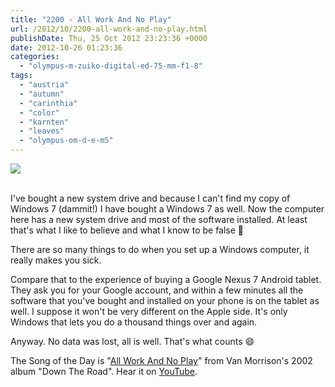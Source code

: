 ```yaml
---
title: "2200 - All Work And No Play"
url: /2012/10/2200-all-work-and-no-play.html
publishDate: Thu, 25 Oct 2012 23:23:36 +0000
date: 2012-10-26 01:23:36
categories: 
  - "olympus-m-zuiko-digital-ed-75-mm-f1-8"
tags: 
  - "austria"
  - "autumn"
  - "carinthia"
  - "color"
  - "karnten"
  - "leaves"
  - "olympus-om-d-e-m5"
---
```

<div class="container">
<div class="center"><a target="_blank" href="https://d25zfm9zpd7gm5.cloudfront.net/1200x1200/2012/20121025_122228_lr.jpg"><img src="https://d25zfm9zpd7gm5.cloudfront.net/0600x0600/2012/20121025_122228_lr.jpg" /></a></div>
</div>
<br />

I've bought a new system drive and because I can't find my copy of Windows 7 (dammit!) I have bought a Windows 7 as well. Now the computer here has a new system drive and most of the software installed. At least that's what I like to believe and what I know to be false 🙂

There are so many things to do when you set up a Windows computer, it really makes you sick. 

Compare that to the experience of buying a Google Nexus 7 Android tablet. They ask you for your Google account, and within a few minutes all the software that you've bought and installed on your phone is on the tablet as well. I suppose it won't be very different on the Apple side. It's only Windows that lets you do a thousand things over and again.

 Anyway. No data was lost, all is well. That's what counts 😄

The Song of the Day is "<a href="http://www.lyricsmode.com/lyrics/v/van_morrison/all_work_and_no_play.html" target="_blank">All Work And No Play</a>" from Van Morrison's 2002 album "Down The Road". Hear it on <a href="http://www.youtube.com/watch?v=NqcVynKau-Y" target="_blank">YouTube</a>.
